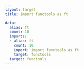 ```yaml
---
layout: target
title: import functools as ft

data:
  alias: ft
  count: 10
  imports:
  - alias: ft
    count: 10
    import: import functools as ft
    target: functools
  target: functools
---
```

